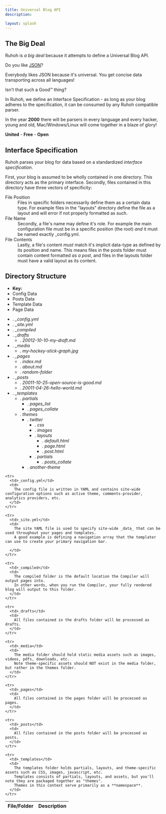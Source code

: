 ```yaml
---
title: Universal Blog API
description:

layout: splash
---
```


## The Big Deal

Ruhoh is _a big deal_ because it attempts to define a Universal Blog API.

Do you like [JSON](http://www.json.org/)?

Everybody likes JSON because it's universal. You get concise data transporting across all languages!

Isn't that such a Good&#8482; thing?

In Ruhoh, we define an Interface Specification - as long as your blog adheres to the specification, 
it can be consumed by any Ruhoh compatible parser.

In the year **2000** there will be parsers in every language and every hacker, young and old, Mac/Windows/Linux 
will come together in a blaze of glory! 

**United** - **Free** - **Open**


## Interface Specification

Ruhoh parses your blog for data based on a standardized _interface specification_. 

First, your blog is assumed to be wholly contained in one directory. This directory acts as the primary interface. 
Secondly, files contained in this directory have three vectors of specificity:

<dl class="dl-horizontal">
  <dt>File Position</dt>
  <dd>
    Files in specific folders necessarily define them as a certain data type.
    For example files in the "layouts" directory define the file as a layout and will error if not properly formatted as such.
  </dd>
  <dt>File Name</dt>
  <dd>
    Secondly, a file's name may define it's role. 
    For example the main configuration file must be in a specific position (the root) <em>and</em> it 
    must be named exactly _config.yml. 
  </dd>
  <dt>File Contents</dt>
  <dd>
    Lastly, a file's content <em>must</em> match it's implicit data-type as defined by its position and name. 
    This means files in the posts folder must contain content formatted <em>as a post</em>,
    and files in the layouts folder must have a valid layout as its content.
  </dd>
</dl>

## Directory Structure

<ul class="folder-key">
  <li><strong>Key:</strong></li>
  <li class="config">Config Data</li>
  <li class="post">Posts Data</li>
  <li class="template">Template Data</li>
  <li class="page">Page Data</li>
</ul>

<ul class="folder-tree">
  <li><span class="ui-silk inline ui-silk-page-white-gear">.</span> <em class="config">_config.yml</em></li>
  <li><span class="ui-silk inline ui-silk-page-white-database">.</span> <em>_site.yml</em></li>
  <li><span class="ui-silk inline ui-silk-folder">.</span> <em>_compiled</em></li>
  <li><span class="ui-silk inline ui-silk-folder">.</span> <em>_drafts</em><br>
    <ul>
      <li><span class="ui-silk inline ui-silk-page-white-text">.</span> <em>20012-10-10-my-draft.md</em></li>
    </ul>
  </li>
  <li><span class="ui-silk inline ui-silk-folder">.</span> <em>_media</em><br>
    <ul>
      <li><span class="ui-silk inline ui-silk-picture">.</span> <em>my-hockey-stick-graph.jpg</em></li>
    </ul>
  </li>
  <li>
    <span class="ui-silk inline ui-silk-folder">.</span> <em class="page">_pages</em>
    <ul>
      <li><span class="ui-silk inline ui-silk-page-white-text">.</span> <em class="page">index.md</em></li>
      <li><span class="ui-silk inline ui-silk-page-white-text">.</span> <em class="page">about.md</em></li>
      <li><span class="ui-silk inline ui-silk-folder">.</span> <em class="page">random-folder</em></li>
    </ul>
  </li>
  <li><span class="ui-silk inline ui-silk-folder">.</span> <em class="post">_posts</em><br>
    <ul>
      <li><span class="ui-silk inline ui-silk-page-white-text">.</span> <em class="post">20011-10-25-open-source-is-good.md</em></li>
      <li><span class="ui-silk inline ui-silk-page-white-text">.</span> <em class="post">20011-04-26-hello-world.md</em></li>
    </ul>
  </li>
  <li><span class="ui-silk inline ui-silk-folder">.</span> <em class="template-light">_templates</em><br>
    <ul class="template">
      <li><span class="ui-silk inline ui-silk-folder">.</span> <em class="template">partials</em><br>
        <ul>
          <li><span class="ui-silk inline ui-silk-page-white-text">.</span> <em class="template">pages_list</em></li>
          <li><span class="ui-silk inline ui-silk-page-white-text">.</span> <em class="template">pages_collate</em></li>
        </ul>
      </li>
      <li><span class="ui-silk inline ui-silk-folder">.</span> <em>themes</em><br>
        <ul>
          <li><span class="ui-silk inline ui-silk-folder">.</span> <em>twitter</em>
            <ul>
              <li><span class="ui-silk inline ui-silk-folder">.</span> <em>css</em></li>
              <li><span class="ui-silk inline ui-silk-folder">.</span> <em>images</em></li>
              <li><span class="ui-silk inline ui-silk-folder">.</span> <em class="template">layouts</em><br>
                <ul>
                  <li><span class="ui-silk inline ui-silk-page-white-text">.</span> <em class="template">default.html</em></li>
                  <li><span class="ui-silk inline ui-silk-page-white-text">.</span> <em class="template">page.html</em></li>
                  <li><span class="ui-silk inline ui-silk-page-white-text">.</span> <em class="template">post.html</em></li>
                </ul>
              </li>
              <li><span class="ui-silk inline ui-silk-folder">.</span> <em class="template">partials</em><br>
                <ul>
                  <li><span class="ui-silk inline ui-silk-page-white-text">.</span> <em class="template">posts_collate</em></li>
                </ul>
              </li>
            </ul> 
          </li>
          <li><span class="ui-silk inline ui-silk-folder">.</span> <em>another-theme</em></li>
        </ul>
      </li>
    </ul>
  </li>
</ul>

<table class="table-striped table-bordered">
  <thead>
    <tr>
      <th>File/Folder</th>
      <th>Description</th>
    </tr>
  </thead>
  <tbody>

    <tr>
      <td>_config.yml</td>
      <td>
        The config file is written in YAML and contains site-wide configuration options such as active theme, comments-provider, analytics providers, etc.
      </td>
    </tr>
    
    <tr>
      <td>_site.yml</td>
      <td>
        The site YAML file is used to specify site-wide _data_ that can be used throughout your pages and templates.
        A good example is defining a navigation array that the templater can use to create your primary navigation bar.
        
      </td>
    </tr>
    
    <tr>
      <td>_compiled</td>
      <td>
        The compiled folder is the default location the Compiler will output pages into.
        In other words, when you run the Compiler, your fully rendered blog will output to this folder.
      </td>
    </tr>
    
    <tr>
      <td>_drafts</td>
      <td>
        All files contained in the drafts folder will be processed as drafts.
      </td>
    </tr>
    
    <tr>
      <td>_media</td>
      <td>
        The media folder should hold static media assets such as images, videos, pdfs, downloads, etc.
        Note theme-specific assets should NOT exist in the media folder, but rather in the themes folder.
      </td>
    </tr>
    
    <tr>
      <td>_pages</td>
      <td>
        All files contained in the pages folder will be processed as pages.
      </td>
    </tr>

    <tr>
      <td>_posts</td>
      <td>
        All files contained in the posts folder will be processed as posts.
      </td>
    </tr>
    
    <tr>
      <td>_templates</td>
      <td>
        The templates folder holds partials, layouts, and theme-specific assets such as CSS, images, javascript, etc.
        Templates consists of partials, layouts, and assets, but you'll note they are packaged together as "themes".
        Themes in this context serve primarily as a **namespace**.
      </td>
    </tr>

  </tbody>
</table>
